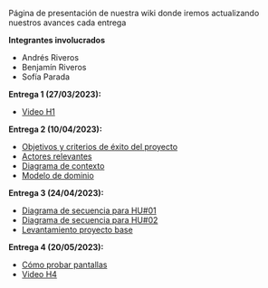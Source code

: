 Página de presentación de nuestra wiki donde iremos actualizando nuestros avances cada entrega

**Integrantes involucrados**

* Andrés Riveros
* Benjamín Riveros
* Sofía Parada

**Entrega 1 (27/03/2023):**

* [Video H1](https://youtu.be/SWgXktB77gs)

**Entrega 2 (10/04/2023):**

* [Objetivos y criterios de éxito del proyecto](Objetivos-y-criterios-de-%C3%A9xito-del-proyecto)
* [Actores relevantes](Actores-relevantes)
* [Diagrama de contexto](Diagrama-de-contexto)
* [Modelo de dominio](Modelo-de-dominio)

**Entrega 3 (24/04/2023):**

* [Diagrama de secuencia para HU#01](Diagrama-de-secuencia-para-HU%2301)
* [Diagrama de secuencia para HU#02](Diagrama-de-secuencia-para-HU%2302)
* [Levantamiento proyecto base](Levantamiento-proyecto-base)

**Entrega 4 (20/05/2023):**

* [Cómo probar pantallas](Prototipo)
* [Video H4](https://youtu.be/Xl4HOc7MNns)
